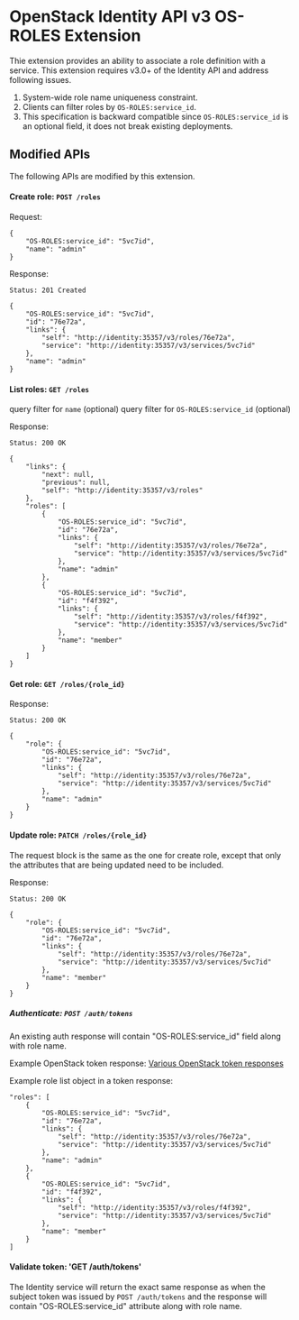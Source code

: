 OpenStack Identity API v3 OS-ROLES Extension
============================================

Thie extension provides an ability to associate a role definition with a
service. This extension requires v3.0+ of the Identity API and address
following issues.

1. System-wide role name uniqueness constraint.
2. Clients can filter roles by `OS-ROLES:service_id`.
3. This specification is backward compatible since `OS-ROLES:service_id` is an
   optional field, it does not break existing deployments.


Modified APIs
------------

The following APIs are modified by this extension.

#### Create role: `POST /roles`

Request:

    {
        "OS-ROLES:service_id": "5vc7id",
        "name": "admin"
    }

Response:

    Status: 201 Created

    {
        "OS-ROLES:service_id": "5vc7id",
        "id": "76e72a",
        "links": {
            "self": "http://identity:35357/v3/roles/76e72a",
            "service": "http://identity:35357/v3/services/5vc7id"
        },
        "name": "admin"
    }

#### List roles: `GET /roles`

query filter for `name` (optional)
query filter for `OS-ROLES:service_id` (optional)

Response:

    Status: 200 OK

    {
        "links": {
            "next": null,
            "previous": null,
            "self": "http://identity:35357/v3/roles"
        },
        "roles": [
            {
                "OS-ROLES:service_id": "5vc7id",
                "id": "76e72a",
                "links": {
                    "self": "http://identity:35357/v3/roles/76e72a",
                    "service": "http://identity:35357/v3/services/5vc7id"
                },
                "name": "admin"
            },
            {
                "OS-ROLES:service_id": "5vc7id",
                "id": "f4f392",
                "links": {
                    "self": "http://identity:35357/v3/roles/f4f392",
                    "service": "http://identity:35357/v3/services/5vc7id"
                },
                "name": "member"
            }
        ]
    }

#### Get role: `GET /roles/{role_id}`

Response:

    Status: 200 OK

    {
        "role": {
            "OS-ROLES:service_id": "5vc7id",
            "id": "76e72a",
            "links": {
                "self": "http://identity:35357/v3/roles/76e72a",
                "service": "http://identity:35357/v3/services/5vc7id"
            },
            "name": "admin"
        }
    }

#### Update role: `PATCH /roles/{role_id}`

The request block is the same as the one for create role, except that only the
attributes that are being updated need to be included.

Response:

    Status: 200 OK

    {
        "role": {
            "OS-ROLES:service_id": "5vc7id",
            "id": "76e72a",
            "links": {
                "self": "http://identity:35357/v3/roles/76e72a",
                "service": "http://identity:35357/v3/services/5vc7id"
            },
            "name": "member"
        }
    }

##### Authenticate: `POST /auth/tokens`

An existing auth response will contain "OS-ROLES:service_id" field along with
role name.

Example OpenStack token response: [Various OpenStack token
responses](https://github.com/openstack/identity-api/blob/master/openstack-identity-api/v3/src/markdown/identity-api-v3.md#authentication-responses)

Example role list object in a token response:

    "roles": [
        {
            "OS-ROLES:service_id": "5vc7id",
            "id": "76e72a",
            "links": {
                "self": "http://identity:35357/v3/roles/76e72a",
                "service": "http://identity:35357/v3/services/5vc7id"
            },
            "name": "admin"
        },
        {
            "OS-ROLES:service_id": "5vc7id",
            "id": "f4f392",
            "links": {
                "self": "http://identity:35357/v3/roles/f4f392",
                "service": "http://identity:35357/v3/services/5vc7id"
            },
            "name": "member"
        }
    ]

#### Validate token: 'GET /auth/tokens'

The Identity service will return the exact same response as when the subject
token was issued by `POST /auth/tokens` and the response will contain
"OS-ROLES:service_id" attribute along with role name.
